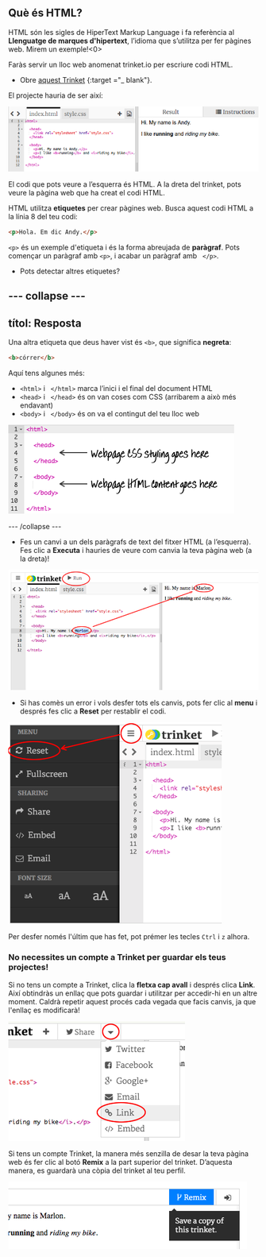 ## Què és HTML?

HTML són les sigles de HiperText Markup Language i fa referència al **Llenguatge de marques d'hipertext**, l’idioma que s’utilitza per fer pàgines web. Mirem un exemple!<0>

Faràs servir un lloc web anomenat trinket.io per escriure codi HTML.

+ Obre [aquest Trinket](http://jumpto.cc/web-intro) {:target ="_ blank"}.

El projecte hauria de ser així:

![captura de pantalla](images/birthday-starter.png)

El codi que pots veure a l’esquerra és HTML. A la dreta del trinket, pots veure la pàgina web que ha creat el codi HTML.

HTML utilitza **etiquetes** per crear pàgines web. Busca aquest codi HTML a la línia 8 del teu codi:

```html
<p>Hola. Em dic Andy.</p>
```

`<p>` és un exemple d'etiqueta i és la forma abreujada de **paràgraf**. Pots començar un paràgraf amb `<p>`, i acabar un paràgraf amb ` </p>`.

+ Pots detectar altres etiquetes?

## \--- collapse \---

## títol: Resposta

Una altra etiqueta que deus haver vist és `<b>`, que significa **negreta**:

```html
<b>córrer</b>
```

Aquí tens algunes més:

+ `<html>` i ` </html>` marca l’inici i el final del document HTML
+ `<head>` i ` </head>` és on van coses com CSS (arribarem a això més endavant)
+ `<body>` i ` </body>` és on va el contingut del teu lloc web

![captura de pantalla](images/birthday-head-body.png)

\--- /collapse \---

+ Fes un canvi a un dels paràgrafs de text del fitxer HTML (a l’esquerra). Fes clic a **Executa** i hauries de veure com canvia la teva pàgina web (a la dreta)!

![captura de pantalla](images/birthday-edit-html.png)

+ Si has comès un error i vols desfer tots els canvis, pots fer clic al **menu** i després fes clic a **Reset** per restablir el codi.

![captura de pantalla](images/birthday-reset.png)

Per desfer només l'últim que has fet, pot prémer les tecles `Ctrl` i `z` alhora.

### No necessites un compte a Trinket per guardar els teus projectes!

Si no tens un compte a Trinket, clica la **fletxa cap avall** i després clica **Link**. Així obtindràs un enllaç que pots guardar i utilitzar per accedir-hi en un altre moment. Caldrà repetir aquest procés cada vegada que facis canvis, ja que l'enllaç es modificarà!

![captura de pantalla](images/birthday-link.png)

Si tens un compte Trinket, la manera més senzilla de desar la teva pàgina web és fer clic al botó **Remix** a la part superior del trinket. D’aquesta manera, es guardarà una còpia del trinket al teu perfil.

![captura de pantalla](images/birthday-remix.png)